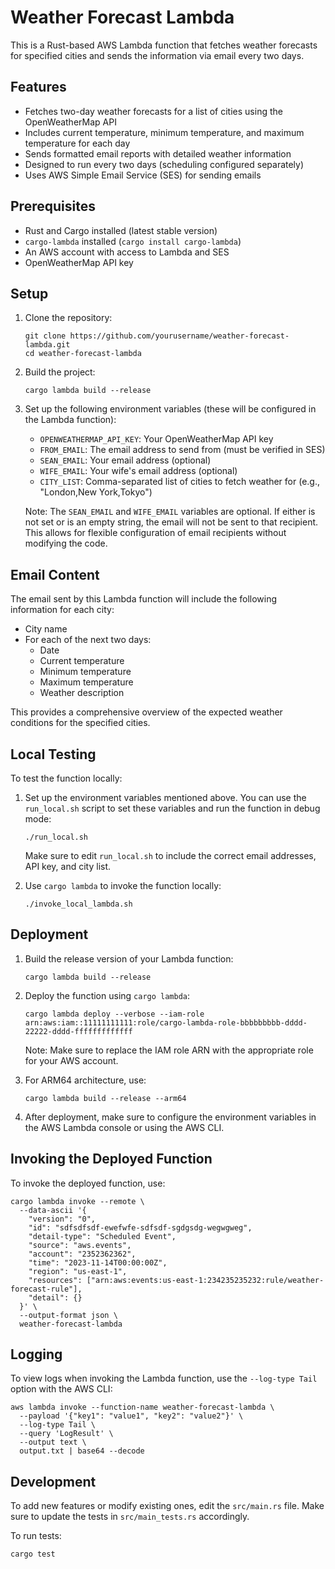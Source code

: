 # Weather Forecast Lambda

This is a Rust-based AWS Lambda function that fetches weather forecasts for specified cities and sends the information via email every two days.

## Features

- Fetches two-day weather forecasts for a list of cities using the OpenWeatherMap API
- Includes current temperature, minimum temperature, and maximum temperature for each day
- Sends formatted email reports with detailed weather information
- Designed to run every two days (scheduling configured separately)
- Uses AWS Simple Email Service (SES) for sending emails

## Prerequisites

- Rust and Cargo installed (latest stable version)
- `cargo-lambda` installed (`cargo install cargo-lambda`)
- An AWS account with access to Lambda and SES
- OpenWeatherMap API key

## Setup

1. Clone the repository:
   ```
   git clone https://github.com/yourusername/weather-forecast-lambda.git
   cd weather-forecast-lambda
   ```

2. Build the project:
   ```
   cargo lambda build --release
   ```

3. Set up the following environment variables (these will be configured in the Lambda function):
   - `OPENWEATHERMAP_API_KEY`: Your OpenWeatherMap API key
   - `FROM_EMAIL`: The email address to send from (must be verified in SES)
   - `SEAN_EMAIL`: Your email address (optional)
   - `WIFE_EMAIL`: Your wife's email address (optional)
   - `CITY_LIST`: Comma-separated list of cities to fetch weather for (e.g., "London,New York,Tokyo")

   Note: The `SEAN_EMAIL` and `WIFE_EMAIL` variables are optional. If either is not set or is an empty string, the email will not be sent to that recipient. This allows for flexible configuration of email recipients without modifying the code.

## Email Content

The email sent by this Lambda function will include the following information for each city:

- City name
- For each of the next two days:
   - Date
   - Current temperature
   - Minimum temperature
   - Maximum temperature
   - Weather description

This provides a comprehensive overview of the expected weather conditions for the specified cities.

## Local Testing

To test the function locally:

1. Set up the environment variables mentioned above. You can use the `run_local.sh` script to set these variables and run the function in debug mode:
   ```
   ./run_local.sh
   ```

   Make sure to edit `run_local.sh` to include the correct email addresses, API key, and city list.

2. Use `cargo lambda` to invoke the function locally:
   ```
   ./invoke_local_lambda.sh
   ```

## Deployment

1. Build the release version of your Lambda function:
   ```
   cargo lambda build --release
   ```

2. Deploy the function using `cargo lambda`:
   ```
   cargo lambda deploy --verbose --iam-role arn:aws:iam::11111111111:role/cargo-lambda-role-bbbbbbbbb-dddd-22222-dddd-fffffffffffff
   ```

   Note: Make sure to replace the IAM role ARN with the appropriate role for your AWS account.

3. For ARM64 architecture, use:
   ```
   cargo lambda build --release --arm64
   ```

4. After deployment, make sure to configure the environment variables in the AWS Lambda console or using the AWS CLI.

## Invoking the Deployed Function

To invoke the deployed function, use:

```
cargo lambda invoke --remote \
  --data-ascii '{
    "version": "0",
    "id": "sdfsdfsdf-ewefwfe-sdfsdf-sgdgsdg-wegwgweg",
    "detail-type": "Scheduled Event",
    "source": "aws.events",
    "account": "2352362362",
    "time": "2023-11-14T00:00:00Z",
    "region": "us-east-1",
    "resources": ["arn:aws:events:us-east-1:234235235232:rule/weather-forecast-rule"],
    "detail": {}
  }' \
  --output-format json \
  weather-forecast-lambda
```

## Logging

To view logs when invoking the Lambda function, use the `--log-type Tail` option with the AWS CLI:

```
aws lambda invoke --function-name weather-forecast-lambda \
  --payload '{"key1": "value1", "key2": "value2"}' \
  --log-type Tail \
  --query 'LogResult' \
  --output text \
  output.txt | base64 --decode
```

## Development

To add new features or modify existing ones, edit the `src/main.rs` file. Make sure to update the tests in `src/main_tests.rs` accordingly.

To run tests:
```
cargo test
```
